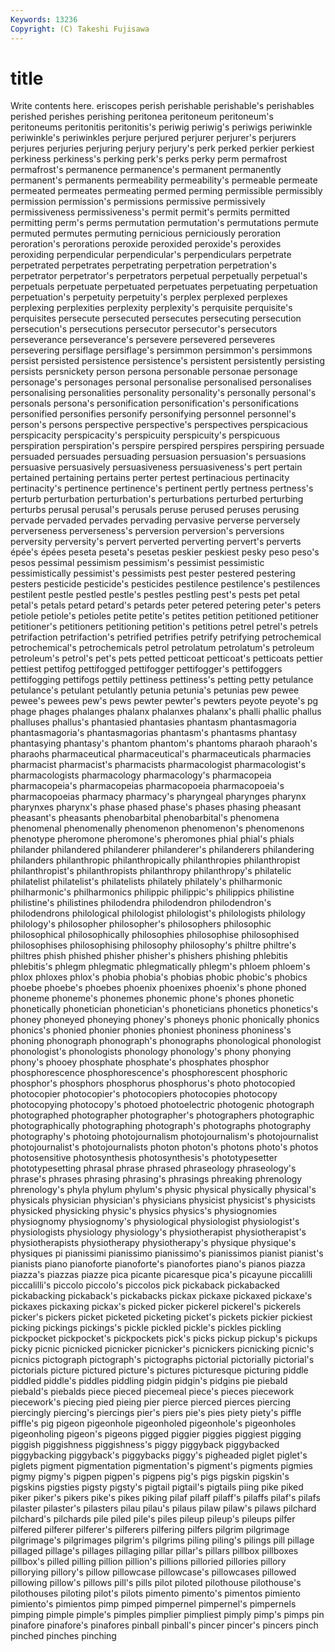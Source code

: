 ```yaml
---
Keywords: 13236 
Copyright: (C) Takeshi Fujisawa
---
```


# title

Write contents here.
eriscopes
perish perishable perishable's perishables perished perishes perishing peritonea peritoneum peritoneum's
peritoneums peritonitis peritonitis's periwig periwig's periwigs periwinkle periwinkle's periwinkles perjure
perjured perjurer perjurer's perjurers perjures perjuries perjuring perjury perjury's perk
perked perkier perkiest perkiness perkiness's perking perk's perks perky perm
permafrost permafrost's permanence permanence's permanent permanently permanent's permanents permeability permeability's
permeable permeate permeated permeates permeating permed perming permissible permissibly permission
permission's permissions permissive permissively permissiveness permissiveness's permit permit's permits permitted
permitting perm's perms permutation permutation's permutations permute permuted permutes permuting
pernicious perniciously peroration peroration's perorations peroxide peroxided peroxide's peroxides peroxiding
perpendicular perpendicular's perpendiculars perpetrate perpetrated perpetrates perpetrating perpetration perpetration's perpetrator
perpetrator's perpetrators perpetual perpetually perpetual's perpetuals perpetuate perpetuated perpetuates perpetuating
perpetuation perpetuation's perpetuity perpetuity's perplex perplexed perplexes perplexing perplexities perplexity
perplexity's perquisite perquisite's perquisites persecute persecuted persecutes persecuting persecution persecution's
persecutions persecutor persecutor's persecutors perseverance perseverance's persevere persevered perseveres persevering
persiflage persiflage's persimmon persimmon's persimmons persist persisted persistence persistence's persistent
persistently persisting persists persnickety person persona personable personae personage personage's
personages personal personalise personalised personalises personalising personalities personality personality's personally
personal's personals persona's personification personification's personifications personified personifies personify personifying
personnel personnel's person's persons perspective perspective's perspectives perspicacious perspicacity perspicacity's
perspicuity perspicuity's perspicuous perspiration perspiration's perspire perspired perspires perspiring persuade
persuaded persuades persuading persuasion persuasion's persuasions persuasive persuasively persuasiveness persuasiveness's
pert pertain pertained pertaining pertains perter pertest pertinacious pertinacity pertinacity's
pertinence pertinence's pertinent pertly pertness pertness's perturb perturbation perturbation's perturbations
perturbed perturbing perturbs perusal perusal's perusals peruse perused peruses perusing
pervade pervaded pervades pervading pervasive perverse perversely perverseness perverseness's perversion
perversion's perversions perversity perversity's pervert perverted perverting pervert's perverts épée's
épées peseta peseta's pesetas peskier peskiest pesky peso peso's pesos
pessimal pessimism pessimism's pessimist pessimistic pessimistically pessimist's pessimists pest pester
pestered pestering pesters pesticide pesticide's pesticides pestilence pestilence's pestilences pestilent
pestle pestled pestle's pestles pestling pest's pests pet petal petal's
petals petard petard's petards peter petered petering peter's peters petiole
petiole's petioles petite petite's petites petition petitioned petitioner petitioner's petitioners
petitioning petition's petitions petrel petrel's petrels petrifaction petrifaction's petrified petrifies
petrify petrifying petrochemical petrochemical's petrochemicals petrol petrolatum petrolatum's petroleum petroleum's
petrol's pet's pets petted petticoat petticoat's petticoats pettier pettiest pettifog
pettifogged pettifogger pettifogger's pettifoggers pettifogging pettifogs pettily pettiness pettiness's petting
petty petulance petulance's petulant petulantly petunia petunia's petunias pew pewee
pewee's pewees pew's pews pewter pewter's pewters peyote peyote's pg
phage phages phalanges phalanx phalanxes phalanx's phalli phallic phallus phalluses
phallus's phantasied phantasies phantasm phantasmagoria phantasmagoria's phantasmagorias phantasm's phantasms phantasy
phantasying phantasy's phantom phantom's phantoms pharaoh pharaoh's pharaohs pharmaceutical pharmaceutical's
pharmaceuticals pharmacies pharmacist pharmacist's pharmacists pharmacologist pharmacologist's pharmacologists pharmacology pharmacology's
pharmacopeia pharmacopeia's pharmacopeias pharmacopoeia pharmacopoeia's pharmacopoeias pharmacy pharmacy's pharyngeal pharynges
pharynx pharynxes pharynx's phase phased phase's phases phasing pheasant pheasant's
pheasants phenobarbital phenobarbital's phenomena phenomenal phenomenally phenomenon phenomenon's phenomenons phenotype
pheromone pheromone's pheromones phial phial's phials philander philandered philanderer philanderer's
philanderers philandering philanders philanthropic philanthropically philanthropies philanthropist philanthropist's philanthropists philanthropy
philanthropy's philatelic philatelist philatelist's philatelists philately philately's philharmonic philharmonic's philharmonics
philippic philippic's philippics philistine philistine's philistines philodendra philodendron philodendron's philodendrons
philological philologist philologist's philologists philology philology's philosopher philosopher's philosophers philosophic
philosophical philosophically philosophies philosophise philosophised philosophises philosophising philosophy philosophy's philtre
philtre's philtres phish phished phisher phisher's phishers phishing phlebitis phlebitis's
phlegm phlegmatic phlegmatically phlegm's phloem phloem's phlox phloxes phlox's phobia
phobia's phobias phobic phobic's phobics phoebe phoebe's phoebes phoenix phoenixes
phoenix's phone phoned phoneme phoneme's phonemes phonemic phone's phones phonetic
phonetically phonetician phonetician's phoneticians phonetics phonetics's phoney phoneyed phoneying phoney's
phoneys phonic phonically phonics phonics's phonied phonier phonies phoniest phoniness
phoniness's phoning phonograph phonograph's phonographs phonological phonologist phonologist's phonologists phonology
phonology's phony phonying phony's phooey phosphate phosphate's phosphates phosphor phosphorescence
phosphorescence's phosphorescent phosphoric phosphor's phosphors phosphorus phosphorus's photo photocopied photocopier
photocopier's photocopiers photocopies photocopy photocopying photocopy's photoed photoelectric photogenic photograph
photographed photographer photographer's photographers photographic photographically photographing photograph's photographs photography
photography's photoing photojournalism photojournalism's photojournalist photojournalist's photojournalists photon photon's photons
photo's photos photosensitive photosynthesis photosynthesis's phototypesetter phototypesetting phrasal phrase phrased
phraseology phraseology's phrase's phrases phrasing phrasing's phrasings phreaking phrenology phrenology's
phyla phylum phylum's physic physical physically physical's physicals physician physician's
physicians physicist physicist's physicists physicked physicking physic's physics physics's physiognomies
physiognomy physiognomy's physiological physiologist physiologist's physiologists physiology physiology's physiotherapist physiotherapist's
physiotherapists physiotherapy physiotherapy's physique physique's physiques pi pianissimi pianissimo pianissimo's
pianissimos pianist pianist's pianists piano pianoforte pianoforte's pianofortes piano's pianos
piazza piazza's piazzas piazze pica picante picaresque pica's picayune piccalilli
piccalilli's piccolo piccolo's piccolos pick pickaback pickabacked pickabacking pickaback's pickabacks
pickax pickaxe pickaxed pickaxe's pickaxes pickaxing pickax's picked picker pickerel
pickerel's pickerels picker's pickers picket picketed picketing picket's pickets pickier
pickiest picking pickings pickings's pickle pickled pickle's pickles pickling pickpocket
pickpocket's pickpockets pick's picks pickup pickup's pickups picky picnic picnicked
picnicker picnicker's picnickers picnicking picnic's picnics pictograph pictograph's pictographs pictorial
pictorially pictorial's pictorials picture pictured picture's pictures picturesque picturing piddle
piddled piddle's piddles piddling pidgin pidgin's pidgins pie piebald piebald's
piebalds piece pieced piecemeal piece's pieces piecework piecework's piecing pied
pieing pier pierce pierced pierces piercing piercingly piercing's piercings pier's
piers pie's pies piety piety's piffle piffle's pig pigeon pigeonhole
pigeonholed pigeonhole's pigeonholes pigeonholing pigeon's pigeons pigged piggier piggies piggiest
pigging piggish piggishness piggishness's piggy piggyback piggybacked piggybacking piggyback's piggybacks
piggy's pigheaded piglet piglet's piglets pigment pigmentation pigmentation's pigment's pigments
pigmies pigmy pigmy's pigpen pigpen's pigpens pig's pigs pigskin pigskin's
pigskins pigsties pigsty pigsty's pigtail pigtail's pigtails piing pike piked
piker piker's pikers pike's pikes piking pilaf pilaff pilaff's pilaffs
pilaf's pilafs pilaster pilaster's pilasters pilau pilau's pilaus pilaw pilaw's
pilaws pilchard pilchard's pilchards pile piled pile's piles pileup pileup's
pileups pilfer pilfered pilferer pilferer's pilferers pilfering pilfers pilgrim pilgrimage
pilgrimage's pilgrimages pilgrim's pilgrims piling piling's pilings pill pillage pillaged
pillage's pillages pillaging pillar pillar's pillars pillbox pillboxes pillbox's pilled
pilling pillion pillion's pillions pilloried pillories pillory pillorying pillory's pillow
pillowcase pillowcase's pillowcases pillowed pillowing pillow's pillows pill's pills pilot
piloted pilothouse pilothouse's pilothouses piloting pilot's pilots pimento pimento's pimentos
pimiento pimiento's pimientos pimp pimped pimpernel pimpernel's pimpernels pimping pimple
pimple's pimples pimplier pimpliest pimply pimp's pimps pin pinafore pinafore's
pinafores pinball pinball's pincer pincer's pincers pinch pinched pinches pinching
